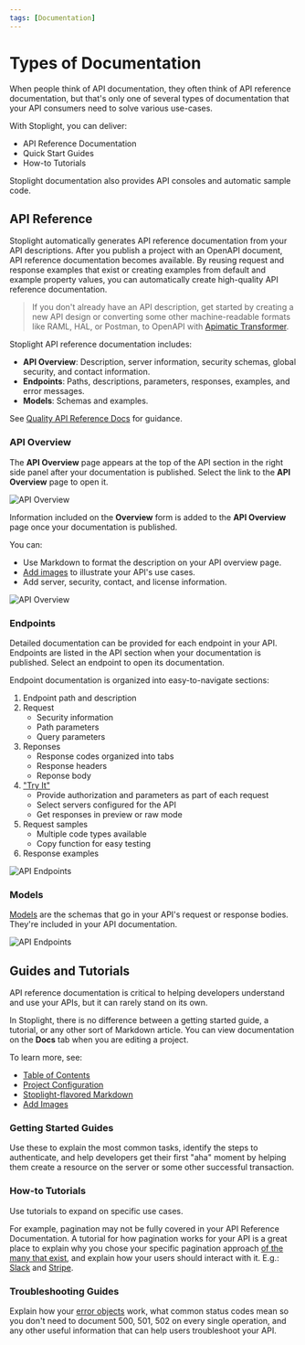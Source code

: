 ```yaml
---
tags: [Documentation]
---
```


# Types of Documentation

When people think of API documentation, they often think of API reference documentation, but that's only one of several types of documentation that your API consumers need to solve various use-cases. 

With Stoplight, you can deliver:

- API Reference Documentation
- Quick Start Guides
- How-to Tutorials

Stoplight documentation also provides API consoles and automatic sample code. 

## API Reference

Stoplight automatically generates API reference documentation from your API descriptions. After you publish a project with an OpenAPI document, API reference documentation becomes available. By reusing request and response examples that exist or creating examples from default and example property values, you can automatically create high-quality API reference documentation.

> If you don't already have an API description, get started by creating a new API design or converting some other machine-readable formats like RAML, HAL, or Postman, to OpenAPI with [Apimatic Transformer](https://www.apimatic.io/transformer/).

Stoplight API reference documentation includes:

- **API Overview**: Description, server information, security schemas, global security, and contact information. 
- **Endpoints**: Paths, descriptions, parameters, responses, examples, and error messages.
- **Models**: Schemas and examples. 

See [Quality API Reference Docs](https://meta.stoplight.io/docs/api-best-practices/ZG9jOjM2NTM5Nzc1-quality-api-reference-documentation) for guidance.

### API Overview

The **API Overview** page appears at the top of the API section in the right side panel after your documentation is published. Select the link to the **API Overview** page to open it. 

![API Overview](../assets/images/docs-api-overview.png)

Information included on the **Overview** form is added to the **API Overview** page once your documentation is published. 

You can:

- Use Markdown to format the description on your API overview page.
- [Add images](f.adding-images.md) to illustrate your API's use cases.
- Add server, security, contact, and license information.

![API Overview](../assets/images/docs-api-overview-form2.png)

### Endpoints

Detailed documentation can be provided for each endpoint in your API. Endpoints are listed in the API section when your documentation is published. Select an endpoint to open its documentation. 

Endpoint documentation is organized into easy-to-navigate sections:

1. Endpoint path and description
2. Request
   - Security information
   - Path parameters
   - Query parameters
3. Reponses
   - Response codes organized into tabs
   - Response headers
   - Reponse body
4. ["Try It"](../3.-design/try-it.md) 
   - Provide authorization and parameters as part of each request
   - Select servers configured for the API
   - Get responses in preview or raw mode
5. Request samples
   - Multiple code types available
   - Copy function for easy testing
6. Response examples

![API Endpoints](../assets/images/docs-api-endpoints.png)


### Models

[Models](../3.-design/http-endpoints.md) are the schemas that go in your API's request or response bodies. They're included in your API documentation.

![API Endpoints](../assets/images/docs-api-model.png)

## Guides and Tutorials

API reference documentation is critical to helping developers understand and use your APIs, but it can rarely stand on its own. 

In Stoplight, there is no difference between a getting started guide, a tutorial, or any other sort of Markdown article. You can view documentation on the **Docs** tab when you are editing a project. 

To learn more, see:

- [Table of Contents](../4.-documentation/Sidebar/d.table-of-contents.md)
- [Project Configuration](../2.-workspaces/c.config.md)
- [Stoplight-flavored Markdown](stoplight-flavored-markdown.md)
- [Add Images](f.adding-images.md)

### Getting Started Guides 
Use these to explain the most common tasks, identify the steps to authenticate, and help developers get their first "aha" moment by helping them create a resource on the server or some other successful transaction.

### How-to Tutorials 
Use tutorials to expand on specific use cases. 

For example, pagination may not be fully covered in your API Reference Documentation. A tutorial for how pagination works for your API is a great place to explain why you chose your specific pagination approach [of the many that exist](https://www.citusdata.com/blog/2016/03/30/five-ways-to-paginate/), and explain how your users should interact with it. E.g.: [Slack](https://api.slack.com/docs/pagination) and [Stripe](https://stripe.com/docs/api/pagination).

### Troubleshooting Guides
Explain how your [error objects](https://apisyouwonthate.com/blog/useful-api-errors-for-rest-graphql-and-grpc) work, what common status codes mean so you don't need to document 500, 501, 502 on every single operation, and any other useful information that can help users troubleshoot your API. 




